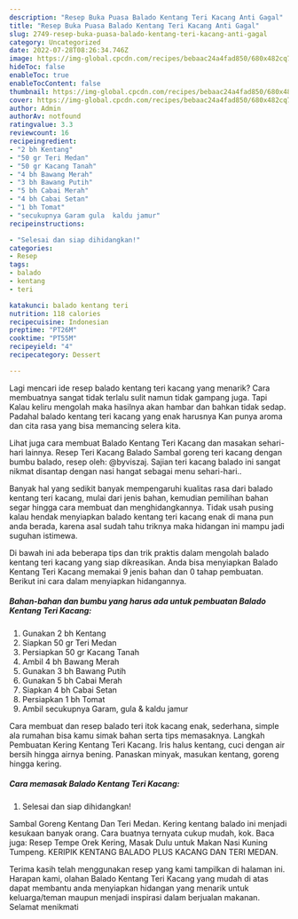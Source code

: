 ```yaml
---
description: "Resep Buka Puasa Balado Kentang Teri Kacang Anti Gagal"
title: "Resep Buka Puasa Balado Kentang Teri Kacang Anti Gagal"
slug: 2749-resep-buka-puasa-balado-kentang-teri-kacang-anti-gagal
category: Uncategorized
date: 2022-07-28T08:26:34.746Z
image: https://img-global.cpcdn.com/recipes/bebaac24a4fad850/680x482cq70/balado-kentang-teri-kacang-foto-resep-utama.jpg
hideToc: false
enableToc: true
enableTocContent: false
thumbnail: https://img-global.cpcdn.com/recipes/bebaac24a4fad850/680x482cq70/balado-kentang-teri-kacang-foto-resep-utama.jpg
cover: https://img-global.cpcdn.com/recipes/bebaac24a4fad850/680x482cq70/balado-kentang-teri-kacang-foto-resep-utama.jpg
author: Admin
authorAv: notfound
ratingvalue: 3.3
reviewcount: 16
recipeingredient:
- "2 bh Kentang"
- "50 gr Teri Medan"
- "50 gr Kacang Tanah"
- "4 bh Bawang Merah"
- "3 bh Bawang Putih"
- "5 bh Cabai Merah"
- "4 bh Cabai Setan"
- "1 bh Tomat"
- "secukupnya Garam gula  kaldu jamur"
recipeinstructions:

- "Selesai dan siap dihidangkan!"
categories:
- Resep
tags:
- balado
- kentang
- teri

katakunci: balado kentang teri 
nutrition: 118 calories
recipecuisine: Indonesian
preptime: "PT26M"
cooktime: "PT55M"
recipeyield: "4"
recipecategory: Dessert

---
```



Lagi mencari ide resep balado kentang teri kacang yang menarik? Cara membuatnya sangat tidak terlalu sulit namun tidak gampang juga. Tapi Kalau keliru mengolah maka hasilnya akan hambar dan bahkan tidak sedap. Padahal balado kentang teri kacang yang enak harusnya Kan punya aroma dan cita rasa yang bisa memancing selera kita.


Lihat juga cara membuat Balado Kentang Teri Kacang dan masakan sehari-hari lainnya. Resep Teri Kacang Balado Sambal goreng teri kacang dengan bumbu balado, resep oleh: @byviszaj. Sajian teri kacang balado ini sangat nikmat disantap dengan nasi hangat sebagai menu sehari-hari..

Banyak hal yang sedikit banyak mempengaruhi kualitas rasa dari balado kentang teri kacang, mulai dari jenis bahan, kemudian pemilihan bahan segar hingga cara membuat dan menghidangkannya. Tidak usah pusing kalau hendak menyiapkan balado kentang teri kacang enak di mana pun anda berada, karena asal sudah tahu triknya maka hidangan ini mampu jadi suguhan istimewa.


Di bawah ini ada beberapa tips dan trik praktis dalam mengolah balado kentang teri kacang yang siap dikreasikan. Anda bisa menyiapkan Balado Kentang Teri Kacang memakai 9 jenis bahan dan 0 tahap pembuatan. Berikut ini cara dalam menyiapkan hidangannya.

<!--inarticleads1-->

##### Bahan-bahan dan bumbu yang harus ada untuk pembuatan Balado Kentang Teri Kacang:

1. Gunakan 2 bh Kentang
1. Siapkan 50 gr Teri Medan
1. Persiapkan 50 gr Kacang Tanah
1. Ambil 4 bh Bawang Merah
1. Gunakan 3 bh Bawang Putih
1. Gunakan 5 bh Cabai Merah
1. Siapkan 4 bh Cabai Setan
1. Persiapkan 1 bh Tomat
1. Ambil secukupnya Garam, gula &amp; kaldu jamur


Cara membuat dan resep balado teri itok kacang enak, sederhana, simple ala rumahan bisa kamu simak bahan serta tips memasaknya. Langkah Pembuatan Kering Kentang Teri Kacang. Iris halus kentang, cuci dengan air bersih hingga airnya bening. Panaskan minyak, masukan kentang, goreng hingga kering. 

<!--inarticleads2-->

##### Cara memasak Balado Kentang Teri Kacang:


1. Selesai dan siap dihidangkan!

Sambal Goreng Kentang Dan Teri Medan. Kering kentang balado ini menjadi kesukaan banyak orang. Cara buatnya ternyata cukup mudah, kok. Baca juga: Resep Tempe Orek Kering, Masak Dulu untuk Makan Nasi Kuning Tumpeng. KERIPIK KENTANG BALADO PLUS KACANG DAN TERI MEDAN. 

Terima kasih telah menggunakan resep yang kami tampilkan di halaman ini. Harapan kami, olahan Balado Kentang Teri Kacang yang mudah di atas dapat membantu anda menyiapkan hidangan yang menarik untuk keluarga/teman maupun menjadi inspirasi dalam berjualan makanan. Selamat menikmati

